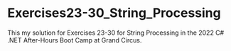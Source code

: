 # Exercises23-30_String_Processing
This my solution for Exercises 23-30 for String Processing in the 2022 C# .NET After-Hours Boot Camp at Grand Circus.
